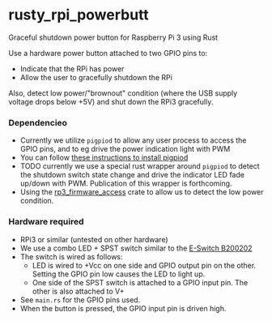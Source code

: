 # rusty_rpi_powerbutt
Graceful shutdown power button for Raspberry Pi 3 using Rust

Use a hardware power button attached to two GPIO pins to:
- Indicate that the RPi has power
- Allow the user to gracefully shutdown the RPi

Also, detect low power/"brownout" condition (where the USB supply voltage drops below +5V)
and shut down the RPi3 gracefully.

### Dependencieo
- Currently we utilize `pigpiod` to allow any user process to access the GPIO pins, and to eg drive the power indication light with PWM 
- You can follow [these instructions to install pigpiod](https://gist.github.com/tstellanova/8b1fb350a148eace6541b5fbd2c021ca)
- TODO currently we use a special rust wrapper around `pigpiod` to detect the shutdown switch state change and drive the indicator LED fade up/down with PWM.  Publication of this wrapper is forthcoming.
- Using the [rp3_firmware_access](https://github.com/tstellanova/rpi3_firmware_access) crate to allow us to detect the low power condition.
 
### Hardware required
- RPi3 or similar (untested on other hardware) 
- We use a combo LED + SPST switch similar to the [E-Switch B200202](http://spec_sheets.e-switch.com/specs/B200202.pdf)
- The switch is wired as follows:
  - LED is wired to +Vcc on one side and GPIO output pin on the other. Setting the GPIO pin low causes the LED to light up.
  - One side of the SPST switch is attached to a GPIO input pin. The other is also attached to V+ 
- See `main.rs` for the GPIO pins used.
- When the button is pressed, the GPIO input pin is driven high.

 
